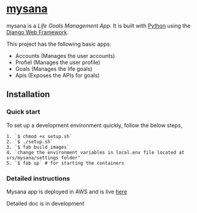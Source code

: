 

# [mysana][mysana]

mysana is a _Life Goals Management App_. It is built with [Python][0] using the [Django Web Framework][1].

This project has the following basic apps:

* Accounts (Manages the user accounts)
* Profiel (Manages the user profile)
* Goals (Manages the life goals)
* Apis (Exposes the APIs for goals)
 
## Installation

### Quick start

To set up a development environment quickly, follow the below steps,

    1. `$ chmod +x setup.sh`
    2. `$ ./setup.sh`
    3. `$ fab build_images`
    4. `change the environment variables in local.env file located at srs/mysana/settings folder"
    5. `$ fab up` # for starting the containers
    

### Detailed instructions

Mysana app is deployed in AWS and is live [here][mysana]

Detailed doc is in development

[0]: https://www.python.org/
[1]: https://www.djangoproject.com/
[mysana]: http://mysana.rohanroy.com